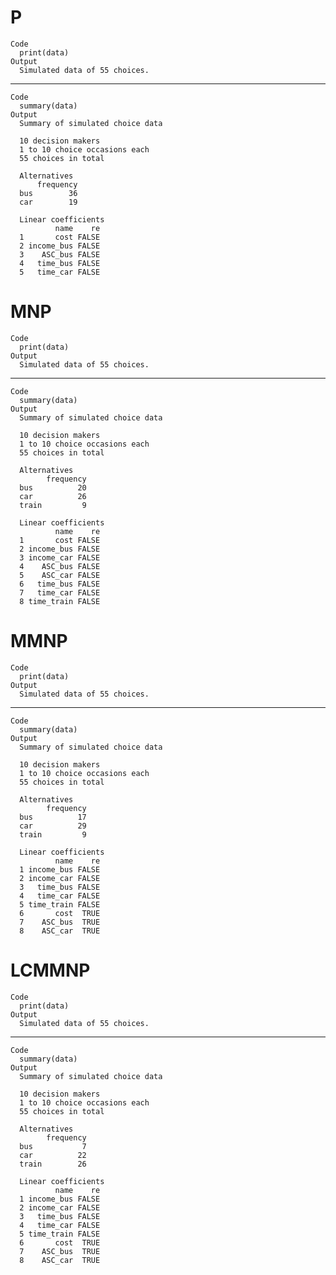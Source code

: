 # P

    Code
      print(data)
    Output
      Simulated data of 55 choices.

---

    Code
      summary(data)
    Output
      Summary of simulated choice data
      
      10 decision makers 
      1 to 10 choice occasions each 
      55 choices in total
      
      Alternatives
          frequency
      bus        36
      car        19
      
      Linear coefficients
              name    re
      1       cost FALSE
      2 income_bus FALSE
      3    ASC_bus FALSE
      4   time_bus FALSE
      5   time_car FALSE

# MNP

    Code
      print(data)
    Output
      Simulated data of 55 choices.

---

    Code
      summary(data)
    Output
      Summary of simulated choice data
      
      10 decision makers 
      1 to 10 choice occasions each 
      55 choices in total
      
      Alternatives
            frequency
      bus          20
      car          26
      train         9
      
      Linear coefficients
              name    re
      1       cost FALSE
      2 income_bus FALSE
      3 income_car FALSE
      4    ASC_bus FALSE
      5    ASC_car FALSE
      6   time_bus FALSE
      7   time_car FALSE
      8 time_train FALSE

# MMNP

    Code
      print(data)
    Output
      Simulated data of 55 choices.

---

    Code
      summary(data)
    Output
      Summary of simulated choice data
      
      10 decision makers 
      1 to 10 choice occasions each 
      55 choices in total
      
      Alternatives
            frequency
      bus          17
      car          29
      train         9
      
      Linear coefficients
              name    re
      1 income_bus FALSE
      2 income_car FALSE
      3   time_bus FALSE
      4   time_car FALSE
      5 time_train FALSE
      6       cost  TRUE
      7    ASC_bus  TRUE
      8    ASC_car  TRUE

# LCMMNP

    Code
      print(data)
    Output
      Simulated data of 55 choices.

---

    Code
      summary(data)
    Output
      Summary of simulated choice data
      
      10 decision makers 
      1 to 10 choice occasions each 
      55 choices in total
      
      Alternatives
            frequency
      bus           7
      car          22
      train        26
      
      Linear coefficients
              name    re
      1 income_bus FALSE
      2 income_car FALSE
      3   time_bus FALSE
      4   time_car FALSE
      5 time_train FALSE
      6       cost  TRUE
      7    ASC_bus  TRUE
      8    ASC_car  TRUE

